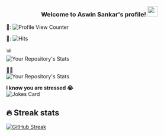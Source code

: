 <h3 align="center">
  Welcome to Aswin Sankar's profile!
  <img src="https://media.giphy.com/media/hvRJCLFzcasrR4ia7z/giphy.gif" width="28">
</h3>

👀:
![Profile View Counter](https://komarev.com/ghpvc/?username=aswin888)


🥳:
![Hits](https://hitcounter.pythonanywhere.com/count/tag.svg?url=https://github.com/aswin888/Python)

📊
<br/>
![Your Repository's Stats](https://github-readme-stats.vercel.app/api?username=aswin888&show_icons=true)

🐱‍💻
<br/>
![Your Repository's Stats](https://github-readme-stats.vercel.app/api/top-langs/?username=aswin888&theme=blue-green)


**I know you are stressed 😭**
<br/>
![Jokes Card](https://readme-jokes.vercel.app/api)

## 🔥 Streak stats
[![GitHub Streak](https://github-readme-streak-stats.herokuapp.com?user=aswin888&theme=vue-dark)](https://git.io/streak-stats)

